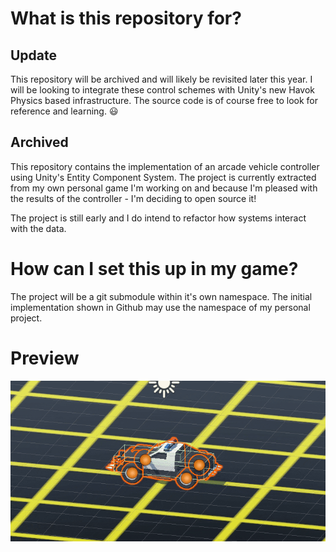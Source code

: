 # What is this repository for? #

## Update ##
This repository will be archived and will likely be revisited later this year. I will be looking to integrate these control schemes with 
Unity's new Havok Physics based infrastructure. The source code is of course free to look for reference and learning. :smiley:

## Archived ##

This repository contains the implementation of an arcade vehicle controller using Unity's Entity 
Component System. The project is currently extracted from my own personal game I'm working on 
and because I'm pleased with the results of the controller - I'm deciding to open source it!

The project is still early and I do intend to refactor how systems interact with the data.

# How can I set this up in my game? #
The project will be a git submodule within it's own namespace. The initial implementation shown in Github 
may use the namespace of my personal project.

# Preview #
![preview](/images/hover-car.gif)
